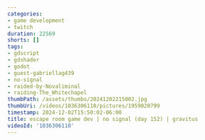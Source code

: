 ```yaml
---
categories:
- game development
- twitch
duration: 22569
shorts: []
tags:
- gdscript
- gdshader
- godot
- guest-gabriellag439
- no-signal
- raided-by-Novaliminal
- raiding-The_Whitechapel
thumbPath: /assets/thumbs/20241202215002.jpg
thumbUri: /videos/1036306110/pictures/1959020799
timestamp: 2024-12-02T15:50:02-06:00
title: escape room game dev | no signal (day 152) | gravitus
videoId: '1036306110'
---
```

